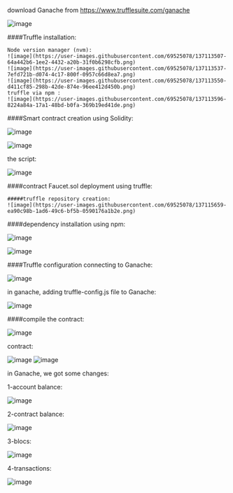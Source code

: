 download Ganache from https://www.trufflesuite.com/ganache


![image](https://user-images.githubusercontent.com/69525078/137112690-7b850141-6c00-490f-b37d-378c6c557613.png)


####Truffle installation:


    Node version manager (nvm):
    ![image](https://user-images.githubusercontent.com/69525078/137113507-64a442b6-1ee2-4432-a20b-31f0b6298cfb.png)
    ![image](https://user-images.githubusercontent.com/69525078/137113537-7efd721b-d074-4c17-800f-0957c66d8ea7.png)
    ![image](https://user-images.githubusercontent.com/69525078/137113550-d411cf85-298b-42de-874e-96ee412d450b.png)
    truffle via npm :
    ![image](https://user-images.githubusercontent.com/69525078/137113596-8224a84a-17a1-48bd-b0fa-369b19ed41de.png)


####Smart contract creation using Solidity:


![image](https://user-images.githubusercontent.com/69525078/137113764-42d954e9-0561-4cb9-b88d-8953b3853e49.png)

![image](https://user-images.githubusercontent.com/69525078/137113787-a331cf45-47a1-47a6-8b9e-62521c86877c.png)

the script:

![image](https://user-images.githubusercontent.com/69525078/137113820-60987a6b-b962-4ab8-a483-b4ad16d5e472.png)

####contract Faucet.sol deployment using truffle:

    #####truffle repository creation:
    ![image](https://user-images.githubusercontent.com/69525078/137115659-ea90c98b-1ad6-49c6-bf5b-0590176a1b2e.png)

####dependency installation using npm:


![image](https://user-images.githubusercontent.com/69525078/137115915-b54dc1e2-182f-4968-ba7f-8d58babceb85.png)

![image](https://user-images.githubusercontent.com/69525078/137115929-8e27153f-9bc7-496e-bd9b-79b87516b4ff.png)

####Truffle configuration connecting to Ganache:


![image](https://user-images.githubusercontent.com/69525078/137116052-4f81689d-ffe6-4264-8b21-6c0d3a98d7ae.png)

in ganache, adding truffle-config.js file to Ganache:

![image](https://user-images.githubusercontent.com/69525078/137116275-60a52813-8a6d-44de-8725-f7bdac69c205.png)


####compile the contract:

![image](https://user-images.githubusercontent.com/69525078/137116355-20f28e94-7901-4be6-bbe9-6630662e587a.png)


contract:

![image](https://user-images.githubusercontent.com/69525078/137116408-84b9f545-71e9-4f41-b4a7-ca8c11658b67.png)
![image](https://user-images.githubusercontent.com/69525078/137116417-68aca770-fb47-4849-ae22-d1adb8fc9d26.png)


in Ganache, we got some changes:

1-account balance:

![image](https://user-images.githubusercontent.com/69525078/137116508-b7aa56d0-4220-43a8-95ea-1911eea6bb4c.png)

2-contract balance:

![image](https://user-images.githubusercontent.com/69525078/137116558-d7f179f9-824b-4af4-a485-acbb8d420131.png)

3-blocs:

![image](https://user-images.githubusercontent.com/69525078/137116687-635ed6e8-9ed6-4649-b2f5-a8ba9656ac29.png)

4-transactions:

![image](https://user-images.githubusercontent.com/69525078/137116741-59f84aea-b90b-4e3d-a107-560fae1402fd.png)

